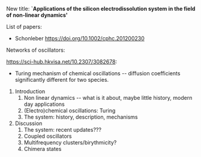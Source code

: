 
New title: **\`Applications of the silicon electrodissolution system in the field of non-linear dynamics'**


List of papers:
* Schonleber https://doi.org/10.1002/cphc.201200230

Networks of oscillators:


https://sci-hub.hkvisa.net/10.2307/3082678:
* Turing mechanism of chemical oscillations -- diffusion coefficients significantly different for two species.



1. Introduction
	1. Non linear dynamics -- what is it about, maybe little history, modern day applications
	2. (Electro)chemical oscillations: Turing
	3. The system: history, description, mechanisms
2. Discussion
	1. The system: recent updates???
	2. Coupled oscillators
	3. Multifrequency clusters/birythmicity?
	4. Chimera states


